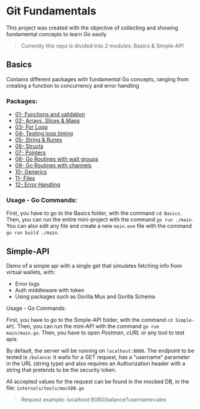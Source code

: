 # Git Fundamentals

This project was created with the objective of collecting and showing fundamental concepts to learn Go easily

> Currently this repo is divided into 2 modules: Basics & Simple-API

## Basics

Contains different packages with fundamental Go concepts, ranging from creating a function to concurrency and error handling

### Packages:

- [01- Functions and validation](basics/main/01-funcValidation.go)
- [02- Arrays, Slices & Maps](basics/main/02-arraySliceMap.go)
- [03- For Loop](basics/main/03-forLoop.go)
- [04- Testing loop timing](basics/main/04-testLoopTime.go)
- [05- String & Runes](basics/main/05-stringRunes.go)
- [06- Structs](basics/main/06-structs.go)
- [07- Pointers](basics/main/07-pointers.go)
- [08- Go Routines with wait groups](basics/main/08-goRoutinesWaitGroups.go)
- [09- Go Routines with channels](basics/main/09-goRoutinesChannels.go)
- [10- Generics](basics/main/10-generics.go)
- [11- Files](basics/main/11-files.go)
- [12- Error Handling](basics/main/12-errorHandling.go)

### Usage - Go Commands:

First, you have to go to the Basics folder, with the command `cd Basics`. Then, you can run the entire mini-project with the command `go run ./main`. You can also edit any file and create a new `main.exe` file with the command `go run build ./main`.

## Simple-API

Demo of a simple api with a single get that simulates fetching info from virtual wallets, with:

- Error logs
- Auth middleware with token
- Using packages such as Gorilla Mux and Gorilla Schema

Usage - Go Commands:

First, you have to go to the Simple-API folder, with the command `cd Simple-API`. Then, you can run the mini-API with the command `go run main/main.go`. Then, you have to open _Postman_, _cURL_ or any tool to test apis.

By default, the server will be running on `localhost:8080`. The endpoint to be tested is `/balance`: it waits for a GET request, has a "username" parameter in the URL (string type) and also requires an Authorization header with a string that pretends to be the security token.

All accepted values for the request can be found in the mocked DB, in the file: `internals/tools/mockDB.go`

> Request example: localhost:8080/balance?username=alex

